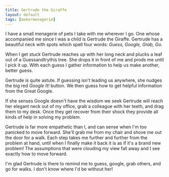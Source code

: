 ```yaml
---
title: Gertrude the Giraffe
layout: default
tags: [makermenagerie]
---
```

I have a small menagerie of pets I take with me wherever I go. One whose
accompanied me since I was a child is Gertrude the Giraffe. Gertrude has a
beautiful neck with spots which spell four words: _Guess, Google, Grab, Go_.

When I get stuck Gertrude reaches up with her long neck and plucks a leaf out of
a Guessandtrythis tree. She drops it in front of me and prods me until I pick it
up. With each guess I gather information to help us make another, better guess.

Gertrude is quite astute. If guessing isn't leading us anywhere, she nudges the
big red _Google It!_ button. We then guess how to get helpful information from
the Great Google.

If she senses Google doesn't have the wisdom we seek Gertrude will reach her
elegant neck out of my office, grab a colleague with her teeth, and drag them to
my desk. Once they get recover from their shock they provide all kinds of help
in solving my problem.

Gertrude is far more empathetic than I, and can sense when I'm too panicked to
move forward. She'll grab me from my chair and shove me out the door for a walk.
Each step takes me further and further from the problem at hand, until when I
finally make it back it is as if it's a brand new problem! The assumptions that
were clouding my view fall away and I see exactly how to move forward.

I'm glad Gertrude is there to remind me to guess, google, grab others, and go
for walks. I don't know where I'd be without her!
